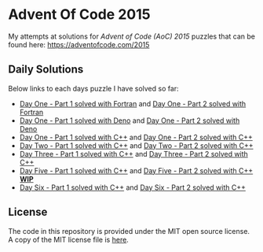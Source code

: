 # Advent Of Code 2015

My attempts at solutions for _Advent of Code (AoC) 2015_ puzzles that can be
found here: https://adventofcode.com/2015

## Daily Solutions

Below links to each days puzzle I have solved so far:

- [Day One - Part 1 solved with Fortran](./Day-01/fortran/app/aoc_day01_p1.f90)
  and
  [Day One - Part 2 solved with Fortran](./Day-01/fortran/app/aoc_day01_p2.f90)
- [Day One - Part 1 solved with Deno](./Day-01/deno/aoc_day01_p1.ts) and
  [Day One - Part 2 solved with Deno](./Day-01/deno/aoc_day01_p2.ts)
- [Day One - Part 1 solved with C++](./Day-01/cpp/aoc_day01_p1.cpp) and
  [Day One - Part 2 solved with C++](./Day-01/cpp/aoc_day01_p2.cpp)
- [Day Two - Part 1 solved with C++](./Day-02/aoc_day02_p1.cc) and
  [Day Two - Part 2 solved with C++](./Day-02/aoc_day02_p2.cc)
- [Day Three - Part 1 solved with C++](./Day-03/aoc_day03_p1.cc) and
  [Day Three - Part 2 solved with C++](./Day-03/aoc_day03_p2.cc)
- [Day Five - Part 1 solved with C++](./Day-05/aoc_day05_p1.cc) and
  [Day Five - Part 2 solved with C++ **WIP**](./Day-05/aoc_day05_p2.cc)  
- [Day Six - Part 1 solved with C++](./Day-06/aoc_day06_p1.cc) and
  [Day Six - Part 2 solved with C++](./Day-06/aoc_day06_p2.cc)

## License

The code in this repository is provided under the MIT open source license. A
copy of the MIT license file is [here](./LICENSE).
